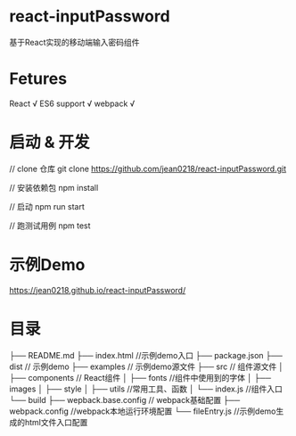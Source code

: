 # react-inputPassword
基于React实现的移动端输入密码组件

# Fetures
React √
ES6 support √
webpack √

# 启动 & 开发
// clone 仓库
git clone https://github.com/jean0218/react-inputPassword.git

// 安装依赖包
npm install

// 启动
npm run start

// 跑测试用例
npm test

# 示例Demo
https://jean0218.github.io/react-inputPassword/

# 目录
├── README.md
├── index.html   //示例demo入口
├── package.json 
├── dist // 示例demo
├── examples // 示例demo源文件
├── src // 组件源文件
│   ├── components // React组件
│   ├── fonts //组件中使用到的字体
│   ├── images
│   ├── style
│   ├── utils //常用工具、函数
│   └── index.js //组件入口
└── build 
 	├── wepback.base.config // webpack基础配置
    ├── webpack.config  //webpack本地运行环境配置
    └── fileEntry.js  //示例demo生成的html文件入口配置
